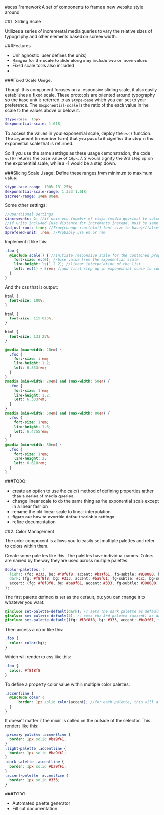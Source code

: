 #scss Framework
A set of components to frame a new website style around.

##1. Sliding Scale

Utilizes a series of incremental media queries to vary the relative sizes of typography and other elements based on screen width.


###Features
- Unit agnostic (user defines the units)
- Ranges for the scale to slide along may include two or more values
- Fixed scale tools also included
-


###Fixed Scale Usage:

Though this component focuses on a responsive sliding scale, it also easily establishes a fixed scale. These protocols are oriented around typography so the base unit is referred to as ```$type-base``` which you can set to your preference. The ```$exponential-scale``` is the ratio of the each value in the scale to the values above or below it.

```scss
$type-base: 16px;
$exponential-scale: 1.618;
```

To access the values in your exponential scale, deploy the ```es()``` function. The argument (in number form) that you pass to it signifies the step in the exponential scale that is returned.

So if you use the same settings as these usage demonstration, the code ```es(0)``` returns the base value of ```16px```. A 3 would signify the 3rd step up on the exponential scale, while a -1 would be a step down.


###Sliding Scale Usage:
Define these ranges from minimum to maximum value:

```scss
$type-base-range: 100% 131.25%;
$exponential-scale-range: 1.333 1.618;
$screen-range: 20em 80em;
```

Some other settings:

```scss
//Operational settings
$increments: 2; //if unitless {number of steps (media queries) to calculate sliding changes}
//if units included {use distance for increments instead, must be same unit as screen-range}
$adjust-root: true; //True{change root(html) font-size to base}//false{leave root font-size at default}
$prefered-unit: 1rem; //Probably use em or rem
```

Implement it like this:
```scss
.foo {
  @include scale() { //initiate responsive scale for the contained properties
    font-size: es(0); //base value from the exponential scale
    line-height: ls(1.2 2); //linear interpolation of the list
    left: es(1) + 5rem; //add first step up on exponential scale to constant value
  }
}
```

And the css that is output:
```css
html {
  font-size: 100%;
}

html {
  font-size: 115.625%;
}

html {
  font-size: 131.25%;
}

@media (max-width: 20em) {
  .foo {
    font-size: 1rem;
    line-height: 1.2;
    left: 6.333rem;
  }
}
@media (min-width: 20em) and (max-width: 50em) {
  .foo {
    font-size: 1rem;
    line-height: 1.2;
    left: 6.333rem;
  }
}
@media (min-width: 50em) and (max-width: 80em) {
  .foo {
    font-size: 1rem;
    line-height: 1.6;
    left: 6.4755rem;
  }
}
@media (min-width: 80em) {
  .foo {
    font-size: 1rem;
    line-height: 2;
    left: 6.618rem;
  }
}
```

###TODO:
- create an option to use the calc() method of defining properties rather than a series of media queries.
- change linear scale to do the same thing as the exponential scale except in a linear fashion
- rename the old linear scale to linear interpolation
- figure out how to override default variable settings
- refine documentation


##2. Color Management

The color component is allows you to easily set multiple palettes and refer to colors within them.

Create some palettes like this. The palettes have individual names. Colors are named by the way they are used across multiple palettes.

```scss
$color-palettes: (
  light: (fg: #333, bg: #f8f8f8, accent: #ba9f61, fg-subtle: #808080, bg-subtle: #e5e5e5),
  dark: (fg: #f8f8f8, bg: #333, accent: #ba9f61, fg-subtle: #ccc, bg-subtle: #808080 ),
  accent: (fg: #f8f8f8, bg: #ba9f61, accent: #333, fg-subtle: #808080, bg-subtle: #ccc),
);
```

The first palette defined is set as the default, but you can change it to whatever you want:

```scss
@include set-palette-default(dark); // sets the dark palette as default
@include set-palette-default(3); // sets the 3rd palette (accent) as default
@include set-palette-default((fg: #f8f8f8, bg: #333, accent: #ba9f61, fg-subtle: #ccc, bg-subtle: #808080 )); //sets the map of colors provided as the default palette
```

Then access a color like this:
```scss
.foo {
  color: color(bg);
}
```

Which will render to css like this:
```css
.foo {
  color: #f8f8f8;
}
```

To define a property color value within multiple color palettes:
```scss
.accentline {
  @include color {
      border: 1px solid color(accent); //for each palette, this will always be the accent color
  }
}
```

It doesn't matter if the mixin is called on the outside of the selector. This renders like this:
```css
.primary-palette .accentline {
  border: 1px solid #ba9f61;
}
.light-palette .accentline {
  border: 1px solid #ba9f61;
}
.dark-palette .accentline {
  border: 1px solid #ba9f61;
}
.accent-palette .accentline {
  border: 1px solid #333;
}
```

###TODO:
- Automated palette generator
- Fill out documentation
